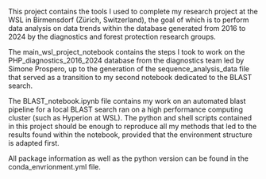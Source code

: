 This project contains the tools I used to complete my research project at the WSL in Birmensdorf (Zürich, Switzerland), the goal of which is to perform data analysis on data trends within the database generated from 2016 to 2024 by the diagnostics and forest protection research groups.

The main_wsl_project_notebook contains the steps I took to work on the PHP_diagnostics_2016_2024 database from the diagnostics team led by Simone Prospero, up to the generation of the sequence_analysis_data file that served as a transition to my second notebook dedicated to the BLAST search.

The BLAST_notebook.ipynb file contains my work on an automated blast pipeline for a local BLAST search ran on a high performance computing cluster (such as Hyperion at WSL). The python and shell scripts contained in this project should be enough to reproduce all my methods that led to the results found within the notebook, provided that the environment structure is adapted first.

All package information as well as the python version can be found in the conda_envrionment.yml file.
